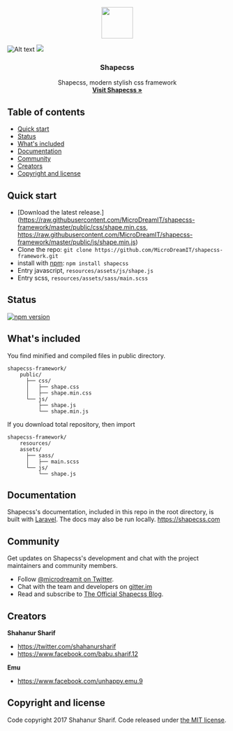 <p align="center">
<a href="https://shapecss.com">
<img src="https://www.shapecss.com/images/svg/logo.svg" width=72 height=72>
</a>

![Alt text](https://www.shapecss.com/images/svg/logo.svg)
<img src="https://www.shapecss.com/images/svg/logo.svg">

<h3 align="center">Shapecss</h3>

  <p align="center">
    Shapecss, modern stylish css framework
    <br>
    <a href="https://shapecss.com"><strong>Visit Shapecss &raquo;</strong></a>
  </p>

</p>

## Table of contents

- [Quick start](#quick-start)
- [Status](#status)
- [What's included](#whats-included)
- [Documentation](#documentation)
- [Community](#community)
- [Creators](#creators)
- [Copyright and license](#copyright-and-license)

## Quick start

- [Download the latest release.](https://raw.githubusercontent.com/MicroDreamIT/shapecss-framework/master/public/css/shape.min.css, https://raw.githubusercontent.com/MicroDreamIT/shapecss-framework/master/public/js/shape.min.js)
- Clone the repo: `git clone https://github.com/MicroDreamIT/shapecss-framework.git`
- install with [npm](https://www.npmjs.com): `npm install shapecss`
- Entry javascript, `resources/assets/js/shape.js`
- Entry scss, `resources/assets/sass/main.scss`
## Status

[![npm version](https://img.shields.io/npm/v/bootstrap.svg)](https://www.npmjs.com/package/shapecss)


## What's included

You find minified and compiled files in public directory.

```
shapecss-framework/
    public/
      ├── css/
      │   ├── shape.css
      │   ├── shape.min.css
      └── js/
          ├── shape.js
          └── shape.min.js
```
If you download total repository, then import

```
shapecss-framework/
    resources/
    assets/
      ├── sass/
      │   ├── main.scss
      └── js/
          └── shape.js
```

## Documentation

Shapecss's documentation, included in this repo in the root directory, is built with [Laravel](https://laravel.com). The docs may also be run locally. <https://shapecss.com>

## Community

Get updates on Shapecss's development and chat with the project maintainers and community members.

- Follow [@microdreamit on Twitter](https://twitter.com/MicroDreamIT).
- Chat with the team and developers on [gitter.im](https://gitter.im/shapecss/shapecss)
- Read and subscribe to [The Official Shapecss Blog](https://blog.shapecss.com).

## Creators

**Shahanur Sharif**

- <https://twitter.com/shahanursharif>
- <https://www.facebook.com/babu.sharif.12>

**Emu**

- <https://www.facebook.com/unhappy.emu.9>


## Copyright and license

Code copyright 2017 Shahanur Sharif. Code released under [the MIT license](https://github.com/MicroDreamIT/shapecss-framework/blob/master/LICENSE).
